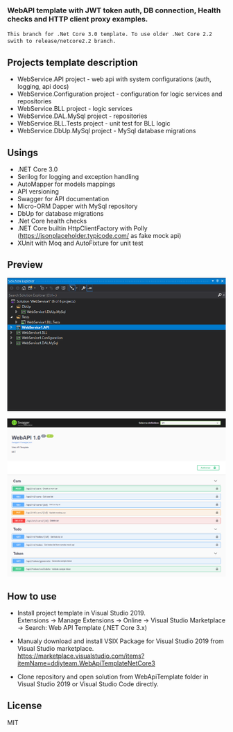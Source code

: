  ###  WebAPI template with JWT token auth, DB connection, Health checks and HTTP client proxy examples.

```
This branch for .Net Core 3.0 template. To use older .Net Core 2.2 swith to release/netcore2.2 branch.
```

Projects template description
----

 - WebService.API project - web api with system configurations (auth, logging, api docs)
 - WebService.Configuration project - configuration for logic services and repositories
 - WebService.BLL project - logic services
 - WebService.DAL.MySql project - repositories
 - WebService.BLL.Tests project - unit test for BLL logic
 - WebService.DbUp.MySql project - MySql database migrations

Usings
----
 - .NET Core 3.0 
 - Serilog for logging and exception handling
 - AutoMapper for models mappings
 - API versioning
 - Swagger for API documentation 
 - Micro-ORM Dapper with MySql repository  
 - DbUp for database migrations
 - .Net Core health checks
 - .NET Core builtin HttpClientFactory with Polly (https://jsonplaceholder.typicode.com/ as fake mock api)
 - XUnit with Moq and AutoFixture for unit test   

Preview
----
![Solution template](assets/solutionScreenshot.png)

![Api](assets/swaggerUIScreenshot.png)

How to use
----
- Install project template in Visual Studio 2019.<br/>Extensions -> Manage Extensions -> Online -> Visual Studio Marketplace -> Search: Web API Template (.NET Core 3.x)

- Manualy download and install VSIX Package for Visual Studio 2019 from Visual Studio marketplace.<br/>https://marketplace.visualstudio.com/items?itemName=ddiyteam.WebApiTemplateNetCore3


- Clone repository and open solution from WebApiTemplate folder in Visual Studio 2019 or Visual Studio Code directly.

License
----

MIT



